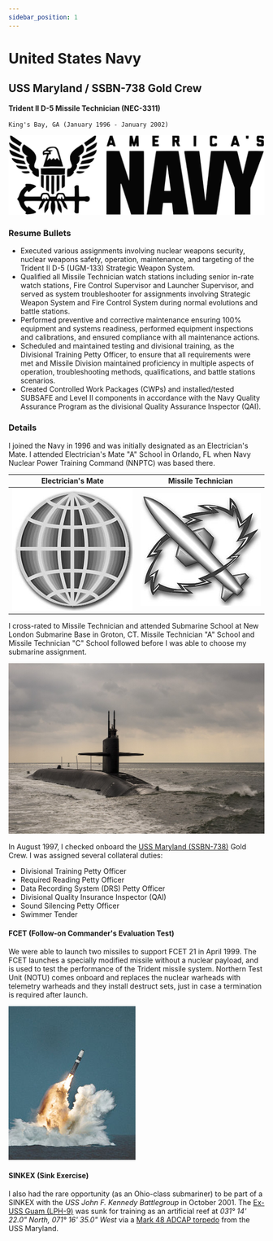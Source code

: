 ```yaml
---
sidebar_position: 1
---
```


# United States Navy
## USS Maryland / SSBN-738 Gold Crew
**Trident II D-5 Missile Technician (NEC-3311)**

`King's Bay, GA (January 1996 - January 2002)`

![United States Navy](../img/us_navy.svg)

### Resume Bullets

- Executed various assignments involving nuclear weapons security, nuclear weapons safety, operation, maintenance,
and targeting of the Trident II D-5 (UGM-133) Strategic Weapon System.
- Qualified all Missile Technician watch stations including senior in-rate watch stations, Fire Control Supervisor and
Launcher Supervisor, and served as system troubleshooter for assignments involving Strategic Weapon System and
Fire Control System during normal evolutions and battle stations.
- Performed preventive and corrective maintenance ensuring 100% equipment and systems readiness, performed
equipment inspections and calibrations, and ensured compliance with all maintenance actions.
- Scheduled and maintained testing and divisional training, as the Divisional Training Petty Officer, to ensure that all
requirements were met and Missile Division maintained proficiency in multiple aspects of operation, troubleshooting
methods, qualifications, and battle stations scenarios.
- Created Controlled Work Packages (CWPs) and installed/tested SUBSAFE and Level II components in accordance
with the Navy Quality Assurance Program as the divisional Quality Assurance Inspector (QAI).

### Details

I joined the Navy in 1996 and was initially designated as an Electrician's Mate.
I attended Electrician's Mate "A" School in Orlando, FL when Navy Nuclear Power Training Command (NNPTC) was based there.

| Electrician's Mate   | Missile Technician   |
|----------------------|----------------------|
| ![EM](../img/em.jpg) | ![MT](../img/mt.jpg) |

I cross-rated to Missile Technician and attended Submarine School at New London Submarine Base in Groton, CT.
Missile Technician "A" School and Missile Technician "C" School followed before I was able to choose my submarine assignment.

![USS Maryland](../img/uss_maryland.jpg)

In August 1997, I checked onboard the [USS Maryland (SSBN-738)](https://en.wikipedia.org/wiki/USS_Maryland_(SSBN-738)) Gold Crew.
I was assigned several collateral duties:
- Divisional Training Petty Officer
- Required Reading Petty Officer
- Data Recording System (DRS) Petty Officer
- Divisional Quality Insurance Inspector (QAI)
- Sound Silencing Petty Officer
- Swimmer Tender

#### FCET (Follow-on Commander's Evaluation Test)

We were able to launch two missiles to support FCET 21 in April 1999.
The FCET launches a specially modified missile without a nuclear payload, and is used to test the performance of the Trident missile system.
Northern Test Unit (NOTU) comes onboard and replaces the nuclear warheads with telemetry warheads and they install destruct sets, just in case a termination is required after launch.

![Trident](../img/trident.jpg)

#### SINKEX (Sink Exercise)

I also had the rare opportunity (as an Ohio-class submariner) to be part of a SINKEX with the _USS John F. Kennedy Battlegroup_ in October 2001.
The [Ex-USS Guam (LPH-9)](https://en.wikipedia.org/wiki/USS_Guam_(LPH-9)) was sunk for training as an artificial reef at _031° 14' 22.0" North, 071° 16' 35.0" West_ via a [Mark 48 ADCAP torpedo](https://en.wikipedia.org/wiki/Mark_48_torpedo) from the USS Maryland.